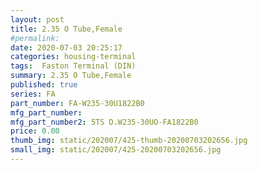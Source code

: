 ```yaml
---
layout: post
title: 2.35 O Tube,Female
#permalink: 
date: 2020-07-03 20:25:17
categories: housing-terminal
tags:  Faston Terminal (DIN)
summary: 2.35 O Tube,Female
published: true 
series: FA
part_number: FA-W235-30U1822B0
mfg_part_number: 
mfg_part_number2: 5TS D.W235-30UO-FA1822B0
price: 0.00
thumb_img: static/202007/425-thumb-20200703202656.jpg
small_img: static/202007/425-20200703202656.jpg
---
```



